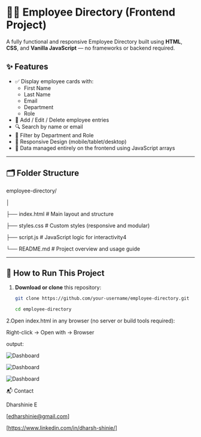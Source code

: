 # 👩‍💼 Employee Directory (Frontend Project)

A fully functional and responsive Employee Directory built using **HTML**, **CSS**, and **Vanilla JavaScript** — no frameworks or backend required.

## ✨ Features

- ✅ Display employee cards with:
  - First Name
  - Last Name
  - Email
  - Department
  - Role
- 📝 Add / Edit / Delete employee entries
- 🔍 Search by name or email
- 🎯 Filter by Department and Role
- 📱 Responsive Design (mobile/tablet/desktop)
- 🔄 Data managed entirely on the frontend using JavaScript arrays

---

## 🗂 Folder Structure

employee-directory/

│

├── index.html # Main layout and structure

├── styles.css # Custom styles (responsive and modular)

├── script.js # JavaScript logic for interactivity4

└── README.md # Project overview and usage guide


---

## 🚀 How to Run This Project

1. **Download or clone** this repository:
   ```bash
   git clone https://github.com/your-username/employee-directory.git
   
   cd employee-directory

2.Open index.html in any browser (no server or build tools required):

Right-click → Open with → Browser

output:

![Dashboard]( https://github.com/user-attachments/assets/3acaab4b-c965-48fd-afa7-f9781836846d)



![Dashboard](https://github.com/user-attachments/assets/c376120b-95a6-462e-b267-8872a3d2b2fc)




![Dashboard]( https://github.com/user-attachments/assets/dd4cf632-3064-4895-b365-b43344d42c6f)

 

📬 Contact

Dharshinie E

[edharshinie@gmail.com] 

[https://www.linkedin.com/in/dharsh-shinie/]
